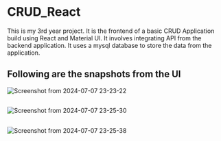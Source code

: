 # CRUD_React

This is my 3rd year project. It is the frontend of a basic CRUD Application build using React and Material UI.
It involves integrating API from the backend application. It uses a mysql database to store the data from the application.

## Following are the snapshots from the UI

![Screenshot from 2024-07-07 23-23-22](https://github.com/Srishti153/CRUD_React/assets/56726634/5e8256b0-b3e5-436c-8546-7b6925259657)
##
![Screenshot from 2024-07-07 23-25-30](https://github.com/Srishti153/CRUD_React/assets/56726634/93b21953-d559-42c3-9ef2-aad67ba76fd3)
##
![Screenshot from 2024-07-07 23-25-38](https://github.com/Srishti153/CRUD_React/assets/56726634/f4f041c9-eade-469b-bd16-d1e901cc8c92)
